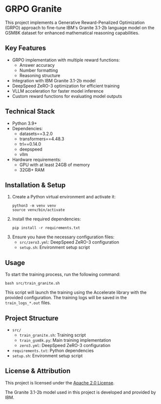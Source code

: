 # GRPO Granite

This project implements a Generative Reward-Penalized Optimization (GRPO) approach to fine-tune IBM's Granite 3.1-2b language model on the GSM8K dataset for enhanced mathematical reasoning capabilities.

## Key Features

- GRPO implementation with multiple reward functions:
  - Answer accuracy
  - Number formatting
  - Reasoning structure
- Integration with IBM Granite 3.1-2b model
- DeepSpeed ZeRO-3 optimization for efficient training
- VLLM acceleration for faster model inference
- Custom reward functions for evaluating model outputs

## Technical Stack

- Python 3.9+
- Dependencies:
  - datasets==3.2.0
  - transformers==4.48.3
  - trl==0.14.0
  - deepspeed
  - vllm
- Hardware requirements:
  - GPU with at least 24GB of memory
  - 32GB+ RAM

## Installation & Setup

1. Create a Python virtual environment and activate it:
   ```
   python3 -m venv venv
   source venv/bin/activate
   ```
2. Install the required dependencies:
   ```
   pip install -r requirements.txt
   ```
3. Ensure you have the necessary configuration files:
   - `src/zero3.yml`: DeepSpeed ZeRO-3 configuration
   - `setup.sh`: Environment setup script

## Usage

To start the training process, run the following command:

```
bash src/train_granite.sh
```

This script will launch the training using the Accelerate library with the provided configuration. The training logs will be saved in the `train_logs_*.out` files.

## Project Structure

- `src/`
  - `train_granite.sh`: Training script
  - `train_gsm8k.py`: Main training implementation
  - `zero3.yml`: DeepSpeed ZeRO-3 configuration
- `requirements.txt`: Python dependencies
- `setup.sh`: Environment setup script

## License & Attribution

This project is licensed under the [Apache 2.0 License](LICENSE).

The Granite 3.1-2b model used in this project is developed and provided by IBM.

